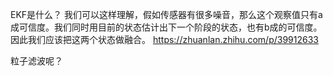 
EKF是什么？
我们可以这样理解，假如传感器有很多噪音，那么这个观察值只有a成可信度。我们同时用目前的状态估计出下一个阶段的状态，也有b成的可信度。因此我们应该把这两个状态做融合。
https://zhuanlan.zhihu.com/p/39912633

粒子滤波呢？
























